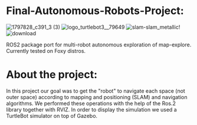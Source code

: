 # Final-Autonomous-Robots-Project:
![1797828_c391_3 (3)](https://user-images.githubusercontent.com/73976733/179217929-e384055e-46cf-44dc-b9ee-01a367a8aaa7.jpg) ![logo_turtlebot3__79649](https://user-images.githubusercontent.com/73976733/179218124-36d5a364-d293-45b6-8443-178f36cc582a.jpg) ![slam-slam_metallic](https://user-images.githubusercontent.com/73976733/179218471-b4c86aa8-9131-4b36-bcb1-532d21c905d6.gif)!![download](https://user-images.githubusercontent.com/73976733/179221332-27a481f3-08e1-48dd-9009-681f5962408f.png)






ROS2 package port for multi-robot autonomous exploration of map-explore. Currently tested on Foxy distros.
# About the project:
In this project our goal was to get the "robot" to navigate each space (not outer space) according to mapping and positioning (SLAM) and navigation algorithms.
We performed these operations with the help of the Ros.2 library together with RVIZ.
In order to display the simulation we used a TurtleBot simulator on top of Gazebo.



